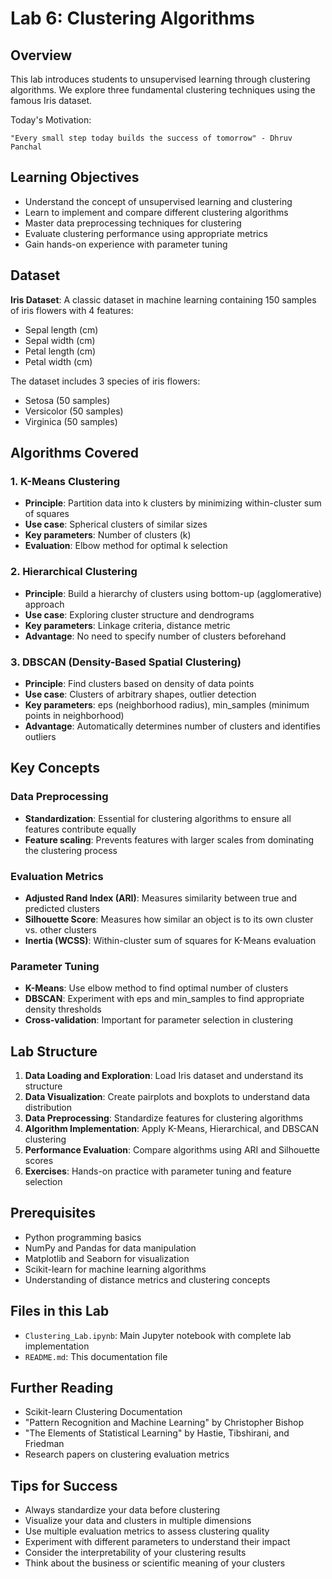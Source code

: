 # Lab 6: Clustering Algorithms

## Overview
This lab introduces students to unsupervised learning through clustering algorithms. We explore three fundamental clustering techniques using the famous Iris dataset.

Today's Motivation:
    
    "Every small step today builds the success of tomorrow" - Dhruv Panchal

## Learning Objectives
- Understand the concept of unsupervised learning and clustering
- Learn to implement and compare different clustering algorithms
- Master data preprocessing techniques for clustering
- Evaluate clustering performance using appropriate metrics
- Gain hands-on experience with parameter tuning

## Dataset
**Iris Dataset**: A classic dataset in machine learning containing 150 samples of iris flowers with 4 features:
- Sepal length (cm)
- Sepal width (cm) 
- Petal length (cm)
- Petal width (cm)

The dataset includes 3 species of iris flowers:
- Setosa (50 samples)
- Versicolor (50 samples)
- Virginica (50 samples)

## Algorithms Covered

### 1. K-Means Clustering
- **Principle**: Partition data into k clusters by minimizing within-cluster sum of squares
- **Use case**: Spherical clusters of similar sizes
- **Key parameters**: Number of clusters (k)
- **Evaluation**: Elbow method for optimal k selection

### 2. Hierarchical Clustering
- **Principle**: Build a hierarchy of clusters using bottom-up (agglomerative) approach
- **Use case**: Exploring cluster structure and dendrograms
- **Key parameters**: Linkage criteria, distance metric
- **Advantage**: No need to specify number of clusters beforehand

### 3. DBSCAN (Density-Based Spatial Clustering)
- **Principle**: Find clusters based on density of data points
- **Use case**: Clusters of arbitrary shapes, outlier detection
- **Key parameters**: eps (neighborhood radius), min_samples (minimum points in neighborhood)
- **Advantage**: Automatically determines number of clusters and identifies outliers

## Key Concepts

### Data Preprocessing
- **Standardization**: Essential for clustering algorithms to ensure all features contribute equally
- **Feature scaling**: Prevents features with larger scales from dominating the clustering process

### Evaluation Metrics
- **Adjusted Rand Index (ARI)**: Measures similarity between true and predicted clusters
- **Silhouette Score**: Measures how similar an object is to its own cluster vs. other clusters
- **Inertia (WCSS)**: Within-cluster sum of squares for K-Means evaluation

### Parameter Tuning
- **K-Means**: Use elbow method to find optimal number of clusters
- **DBSCAN**: Experiment with eps and min_samples to find appropriate density thresholds
- **Cross-validation**: Important for parameter selection in clustering

## Lab Structure

1. **Data Loading and Exploration**: Load Iris dataset and understand its structure
2. **Data Visualization**: Create pairplots and boxplots to understand data distribution
3. **Data Preprocessing**: Standardize features for clustering algorithms
4. **Algorithm Implementation**: Apply K-Means, Hierarchical, and DBSCAN clustering
5. **Performance Evaluation**: Compare algorithms using ARI and Silhouette scores
6. **Exercises**: Hands-on practice with parameter tuning and feature selection

## Prerequisites
- Python programming basics
- NumPy and Pandas for data manipulation
- Matplotlib and Seaborn for visualization
- Scikit-learn for machine learning algorithms
- Understanding of distance metrics and clustering concepts

## Files in this Lab
- `Clustering_Lab.ipynb`: Main Jupyter notebook with complete lab implementation
- `README.md`: This documentation file

## Further Reading
- Scikit-learn Clustering Documentation
- "Pattern Recognition and Machine Learning" by Christopher Bishop
- "The Elements of Statistical Learning" by Hastie, Tibshirani, and Friedman
- Research papers on clustering evaluation metrics

## Tips for Success
- Always standardize your data before clustering
- Visualize your data and clusters in multiple dimensions
- Use multiple evaluation metrics to assess clustering quality
- Experiment with different parameters to understand their impact
- Consider the interpretability of your clustering results
- Think about the business or scientific meaning of your clusters